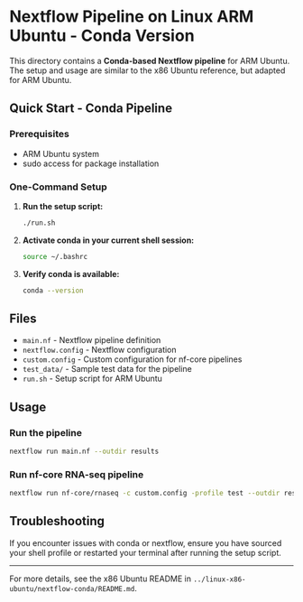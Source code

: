# Nextflow Pipeline on Linux ARM Ubuntu - Conda Version

This directory contains a **Conda-based Nextflow pipeline** for ARM Ubuntu. The setup and usage are similar to the x86 Ubuntu reference, but adapted for ARM Ubuntu.

## Quick Start - Conda Pipeline

### Prerequisites

- ARM Ubuntu system
- sudo access for package installation

### One-Command Setup

1. **Run the setup script:**

   ```bash
   ./run.sh
   ```

2. **Activate conda in your current shell session:**

   ```bash
   source ~/.bashrc
   ```

3. **Verify conda is available:**
   ```bash
   conda --version
   ```

## Files

- `main.nf` - Nextflow pipeline definition
- `nextflow.config` - Nextflow configuration
- `custom.config` - Custom configuration for nf-core pipelines
- `test_data/` - Sample test data for the pipeline
- `run.sh` - Setup script for ARM Ubuntu

## Usage

### Run the pipeline

```bash
nextflow run main.nf --outdir results
```

### Run nf-core RNA-seq pipeline

```bash
nextflow run nf-core/rnaseq -c custom.config -profile test --outdir results -resume
```

## Troubleshooting

If you encounter issues with conda or nextflow, ensure you have sourced your shell profile or restarted your terminal after running the setup script.

---

For more details, see the x86 Ubuntu README in `../linux-x86-ubuntu/nextflow-conda/README.md`.
